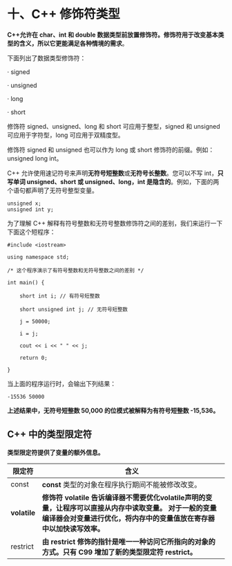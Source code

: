 # 十、C++ 修饰符类型

**C++允许在 char、int 和 double 数据类型前放置修饰符。修饰符用于改变基本类型的含义，所以它更能满足各种情境的需求**。

下面列出了数据类型修饰符：

·    signed

·    unsigned

·    long

·    short

修饰符 signed、unsigned、long 和 short 可应用于整型，signed 和 unsigned 可应用于字符型，long 可应用于双精度型。

修饰符 signed 和 unsigned 也可以作为 long 或 short 修饰符的前缀。例如：unsigned long int。

C++ 允许使用速记符号来声明**无符号短整数**或**无符号长整数**。您可以不写 int，**只写单词 unsigned、short 或 unsigned、long，int 是隐含的**。例如，下面的两个语句都声明了无符号整型变量。

```
unsigned x;
unsigned int y;
```

为了理解 C++ 解释有符号整数和无符号整数修饰符之间的差别，我们来运行一下下面这个短程序：

```
#include <iostream> 

using namespace std; 

/* 这个程序演示了有符号整数和无符号整数之间的差别 */ 

int main() { 

    short int i; // 有符号短整数 

    short unsigned int j; // 无符号短整数 

    j = 50000; 

    i = j; 

    cout << i << " " << j; 

    return 0; 

}
```



  当上面的程序运行时，会输出下列结果：

```
-15536 50000
```

  **上述结果中，无符号短整数 50,000 的位模式被解释为有符号短整数 -15,536。**

## C++ 中的类型限定符

 **类型限定符提供了变量的额外信息。**

| **限定符**   | **含义**                                                     |
| ------------ | ------------------------------------------------------------ |
| const        | **const** 类型的对象在程序执行期间不能被修改改变。           |
| **volatile** | **修饰符** **volatile** **告诉编译器不需要优化volatile声明的变量，让程序可以直接从内存中读取变量。 对于一般的变量编译器会对变量进行优化，将内存中的变量值放在寄存器中以加快读写效率。** |
| restrict     | **由 restrict 修饰的指针是唯一一种访问它所指向的对象的方式。只有 C99 增加了新的类型限定符 restrict。** |